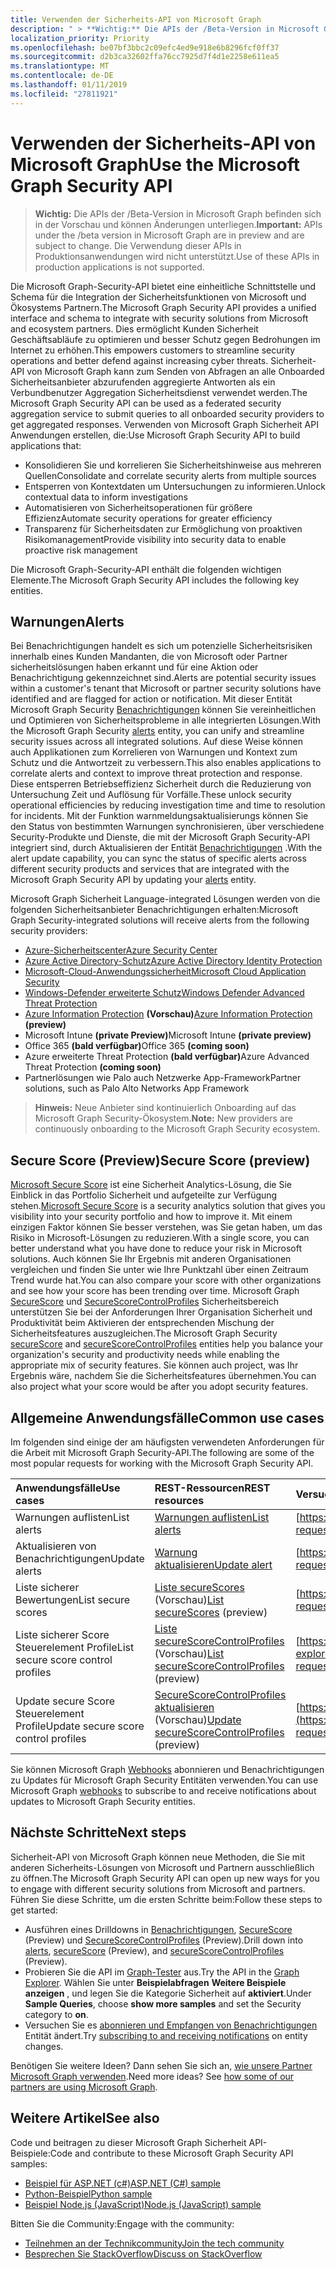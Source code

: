 ```yaml
---
title: Verwenden der Sicherheits-API von Microsoft Graph
description: " > **Wichtig:** Die APIs der /Beta-Version in Microsoft Graph befinden sich in der Vorschau und können Änderungen unterliegen. Die Verwendung dieser APIs in Produktionsanwendungen wird nicht unterstützt."
localization_priority: Priority
ms.openlocfilehash: be07bf3bbc2c09efc4ed9e918e6b8296fcf0ff37
ms.sourcegitcommit: d2b3ca32602ffa76cc7925d7f4d1e2258e611ea5
ms.translationtype: MT
ms.contentlocale: de-DE
ms.lasthandoff: 01/11/2019
ms.locfileid: "27811921"
---
```

# <a name="use-the-microsoft-graph-security-api"></a><span data-ttu-id="c2833-104">Verwenden der Sicherheits-API von Microsoft Graph</span><span class="sxs-lookup"><span data-stu-id="c2833-104">Use the Microsoft Graph Security API</span></span>

 > <span data-ttu-id="c2833-105">**Wichtig:** Die APIs der /Beta-Version in Microsoft Graph befinden sich in der Vorschau und können Änderungen unterliegen.</span><span class="sxs-lookup"><span data-stu-id="c2833-105">**Important:** APIs under the /beta version in Microsoft Graph are in preview and are subject to change.</span></span> <span data-ttu-id="c2833-106">Die Verwendung dieser APIs in Produktionsanwendungen wird nicht unterstützt.</span><span class="sxs-lookup"><span data-stu-id="c2833-106">Use of these APIs in production applications is not supported.</span></span>

<span data-ttu-id="c2833-107">Die Microsoft Graph-Security-API bietet eine einheitliche Schnittstelle und Schema für die Integration der Sicherheitsfunktionen von Microsoft und Ökosystems Partnern.</span><span class="sxs-lookup"><span data-stu-id="c2833-107">The Microsoft Graph Security API provides a unified interface and schema to integrate with security solutions from Microsoft and ecosystem partners.</span></span> <span data-ttu-id="c2833-108">Dies ermöglicht Kunden Sicherheit Geschäftsabläufe zu optimieren und besser Schutz gegen Bedrohungen im Internet zu erhöhen.</span><span class="sxs-lookup"><span data-stu-id="c2833-108">This empowers customers to streamline security operations and better defend against increasing cyber threats.</span></span> <span data-ttu-id="c2833-109">Sicherheit-API von Microsoft Graph kann zum Senden von Abfragen an alle Onboarded Sicherheitsanbieter abzurufenden aggregierte Antworten als ein Verbundbenutzer Aggregation Sicherheitsdienst verwendet werden.</span><span class="sxs-lookup"><span data-stu-id="c2833-109">The Microsoft Graph Security API can be used as a federated security aggregation service to submit queries to all onboarded security providers to get aggregated responses.</span></span> <span data-ttu-id="c2833-110">Verwenden von Microsoft Graph Sicherheit API Anwendungen erstellen, die:</span><span class="sxs-lookup"><span data-stu-id="c2833-110">Use Microsoft Graph Security API to build applications that:</span></span>

- <span data-ttu-id="c2833-111">Konsolidieren Sie und korrelieren Sie Sicherheitshinweise aus mehreren Quellen</span><span class="sxs-lookup"><span data-stu-id="c2833-111">Consolidate and correlate security alerts from multiple sources</span></span>
- <span data-ttu-id="c2833-112">Entsperren von Kontextdaten um Untersuchungen zu informieren.</span><span class="sxs-lookup"><span data-stu-id="c2833-112">Unlock contextual data to inform investigations</span></span>
- <span data-ttu-id="c2833-113">Automatisieren von Sicherheitsoperationen für größere Effizienz</span><span class="sxs-lookup"><span data-stu-id="c2833-113">Automate security operations for greater efficiency</span></span>
- <span data-ttu-id="c2833-114">Transparenz für Sicherheitsdaten zur Ermöglichung von proaktiven Risikomanagement</span><span class="sxs-lookup"><span data-stu-id="c2833-114">Provide visibility into security data to enable proactive risk management</span></span>

<span data-ttu-id="c2833-115">Die Microsoft Graph-Security-API enthält die folgenden wichtigen Elemente.</span><span class="sxs-lookup"><span data-stu-id="c2833-115">The Microsoft Graph Security API includes the following key entities.</span></span>

## <a name="alerts"></a><span data-ttu-id="c2833-116">Warnungen</span><span class="sxs-lookup"><span data-stu-id="c2833-116">Alerts</span></span>

<span data-ttu-id="c2833-117">Bei Benachrichtigungen handelt es sich um potenzielle Sicherheitsrisiken innerhalb eines Kunden Mandanten, die von Microsoft oder Partner sicherheitslösungen haben erkannt und für eine Aktion oder Benachrichtigung gekennzeichnet sind.</span><span class="sxs-lookup"><span data-stu-id="c2833-117">Alerts are potential security issues within a customer's tenant that Microsoft or partner security solutions have identified and are flagged for action or notification.</span></span> <span data-ttu-id="c2833-118">Mit dieser Entität Microsoft Graph Security [Benachrichtigungen](alert.md) können Sie vereinheitlichen und Optimieren von Sicherheitsprobleme in alle integrierten Lösungen.</span><span class="sxs-lookup"><span data-stu-id="c2833-118">With the Microsoft Graph Security [alerts](alert.md) entity, you can unify and streamline security  issues across all integrated solutions.</span></span> <span data-ttu-id="c2833-119">Auf diese Weise können auch Applikationen zum Korrelieren von Warnungen und Kontext zum Schutz und die Antwortzeit zu verbessern.</span><span class="sxs-lookup"><span data-stu-id="c2833-119">This also enables applications to correlate alerts and context to improve threat protection and response.</span></span> <span data-ttu-id="c2833-120">Diese entsperren Betriebseffizienz Sicherheit durch die Reduzierung von Untersuchung Zeit und Auflösung für Vorfälle.</span><span class="sxs-lookup"><span data-stu-id="c2833-120">These unlock security operational efficiencies by reducing investigation time and time to resolution for incidents.</span></span> <span data-ttu-id="c2833-121">Mit der Funktion warnmeldungsaktualisierungs können Sie den Status von bestimmten Warnungen synchronisieren, über verschiedene Security-Produkte und Dienste, die mit der Microsoft Graph Security-API integriert sind, durch Aktualisieren der Entität [Benachrichtigungen](alert.md) .</span><span class="sxs-lookup"><span data-stu-id="c2833-121">With the alert update capability, you can sync the status of specific alerts across different security products and services that are integrated with the Microsoft Graph Security API by updating your [alerts](alert.md) entity.</span></span>

<span data-ttu-id="c2833-122">Microsoft Graph Sicherheit Language-integrated Lösungen werden von die folgenden Sicherheitsanbieter Benachrichtigungen erhalten:</span><span class="sxs-lookup"><span data-stu-id="c2833-122">Microsoft Graph Security-integrated solutions will receive alerts from the following security providers:</span></span>

- [<span data-ttu-id="c2833-123">Azure-Sicherheitscenter</span><span class="sxs-lookup"><span data-stu-id="c2833-123">Azure Security Center</span></span>](https://docs.microsoft.com/azure/security-center/security-center-alerts-type)
- [<span data-ttu-id="c2833-124">Azure Active Directory-Schutz</span><span class="sxs-lookup"><span data-stu-id="c2833-124">Azure Active Directory Identity Protection</span></span>](https://docs.microsoft.com/azure/active-directory/identity-protection/playbook)
- [<span data-ttu-id="c2833-125">Microsoft-Cloud-Anwendungssicherheit</span><span class="sxs-lookup"><span data-stu-id="c2833-125">Microsoft Cloud Application Security</span></span>](https://docs.microsoft.com/cloud-app-security/monitor-alerts )
- [<span data-ttu-id="c2833-126">Windows-Defender erweiterte Schutz</span><span class="sxs-lookup"><span data-stu-id="c2833-126">Windows Defender Advanced Threat Protection</span></span>](https://docs.microsoft.com/windows/security/threat-protection/windows-defender-atp/attack-simulations-windows-defender-advanced-threat-protection)
- <span data-ttu-id="c2833-127">[Azure Information Protection](https://docs.microsoft.com/azure/information-protection/faqs#i-see-azure-information-protection-is-listed-as-a-security-provider-for-microsoft-graph-securityhow-does-this-work-and-what-alerts-will-i-receive) **(Vorschau)**</span><span class="sxs-lookup"><span data-stu-id="c2833-127">[Azure Information Protection](https://docs.microsoft.com/azure/information-protection/faqs#i-see-azure-information-protection-is-listed-as-a-security-provider-for-microsoft-graph-securityhow-does-this-work-and-what-alerts-will-i-receive) **(preview)**</span></span>
- <span data-ttu-id="c2833-128">Microsoft Intune **(private Preview)**</span><span class="sxs-lookup"><span data-stu-id="c2833-128">Microsoft Intune **(private preview)**</span></span>
- <span data-ttu-id="c2833-129">Office 365 **(bald verfügbar)**</span><span class="sxs-lookup"><span data-stu-id="c2833-129">Office 365 **(coming soon)**</span></span>
- <span data-ttu-id="c2833-130">Azure erweiterte Threat Protection **(bald verfügbar)**</span><span class="sxs-lookup"><span data-stu-id="c2833-130">Azure Advanced Threat Protection **(coming soon)**</span></span>
- <span data-ttu-id="c2833-131">Partnerlösungen wie Palo auch Netzwerke App-Framework</span><span class="sxs-lookup"><span data-stu-id="c2833-131">Partner solutions, such as Palo Alto Networks App Framework</span></span>

> <span data-ttu-id="c2833-132">**Hinweis:** Neue Anbieter sind kontinuierlich Onboarding auf das Microsoft Graph Security-Ökosystem.</span><span class="sxs-lookup"><span data-stu-id="c2833-132">**Note:** New providers are continuously onboarding to the Microsoft Graph Security ecosystem.</span></span>

## <a name="secure-score-preview"></a><span data-ttu-id="c2833-133">Secure Score (Preview)</span><span class="sxs-lookup"><span data-stu-id="c2833-133">Secure Score (preview)</span></span>

<span data-ttu-id="c2833-134">[Microsoft Secure Score](https://techcommunity.microsoft.com/t5/Security-Privacy-and-Compliance/Office-365-Secure-Score-is-now-Microsoft-Secure-Score/ba-p/182358) ist eine Sicherheit Analytics-Lösung, die Sie Einblick in das Portfolio Sicherheit und aufgeteilte zur Verfügung stehen.</span><span class="sxs-lookup"><span data-stu-id="c2833-134">[Microsoft Secure Score](https://techcommunity.microsoft.com/t5/Security-Privacy-and-Compliance/Office-365-Secure-Score-is-now-Microsoft-Secure-Score/ba-p/182358) is a security analytics solution that gives you visibility into your security portfolio and how to improve it.</span></span> <span data-ttu-id="c2833-135">Mit einem einzigen Faktor können Sie besser verstehen, was Sie getan haben, um das Risiko in Microsoft-Lösungen zu reduzieren.</span><span class="sxs-lookup"><span data-stu-id="c2833-135">With a single score, you can better understand what you have done to reduce your risk in Microsoft solutions.</span></span> <span data-ttu-id="c2833-136">Auch können Sie Ihr Ergebnis mit anderen Organisationen vergleichen und finden Sie unter wie Ihre Punktzahl über einen Zeitraum Trend wurde hat.</span><span class="sxs-lookup"><span data-stu-id="c2833-136">You can also compare your score with other organizations and see how your score has been trending over time.</span></span> <span data-ttu-id="c2833-137">Microsoft Graph [SecureScore](securescores.md) und [SecureScoreControlProfiles](securescorecontrolprofiles.md) Sicherheitsbereich unterstützen Sie bei der Anforderungen Ihrer Organisation Sicherheit und Produktivität beim Aktivieren der entsprechenden Mischung der Sicherheitsfeatures auszugleichen.</span><span class="sxs-lookup"><span data-stu-id="c2833-137">The Microsoft Graph Security [secureScore](securescores.md) and [secureScoreControlProfiles](securescorecontrolprofiles.md) entities help you balance your organization's security and productivity needs while enabling the appropriate mix of security features.</span></span> <span data-ttu-id="c2833-138">Sie können auch project, was Ihr Ergebnis wäre, nachdem Sie die Sicherheitsfeatures übernehmen.</span><span class="sxs-lookup"><span data-stu-id="c2833-138">You can also project what your score would be after you adopt security features.</span></span>

## <a name="common-use-cases"></a><span data-ttu-id="c2833-139">Allgemeine Anwendungsfälle</span><span class="sxs-lookup"><span data-stu-id="c2833-139">Common use cases</span></span>

<span data-ttu-id="c2833-140">Im folgenden sind einige der am häufigsten verwendeten Anforderungen für die Arbeit mit Microsoft Graph Security-API.</span><span class="sxs-lookup"><span data-stu-id="c2833-140">The following are some of the most popular requests for working with the Microsoft Graph Security API.</span></span>

| <span data-ttu-id="c2833-141">**Anwendungsfälle**</span><span class="sxs-lookup"><span data-stu-id="c2833-141">**Use cases**</span></span>   | <span data-ttu-id="c2833-142">**REST-Ressourcen**</span><span class="sxs-lookup"><span data-stu-id="c2833-142">**REST resources**</span></span> | <span data-ttu-id="c2833-143">**Versuchen Sie es im Graph-Explorer**</span><span class="sxs-lookup"><span data-stu-id="c2833-143">**Try it in Graph Explorer**</span></span> |
|:---------------|:--------|:----------|
| <span data-ttu-id="c2833-144">Warnungen auflisten</span><span class="sxs-lookup"><span data-stu-id="c2833-144">List alerts</span></span> | [<span data-ttu-id="c2833-145">Warnungen auflisten</span><span class="sxs-lookup"><span data-stu-id="c2833-145">List alerts</span></span>](../api/alert-list.md) | [https://graph.microsoft.com/beta/security/alerts](https://developer.microsoft.com/graph/graph-explorer?request=security/alerts&method=GET&version=beta&GraphUrl=https://graph.microsoft.com) |
| <span data-ttu-id="c2833-146">Aktualisieren von Benachrichtigungen</span><span class="sxs-lookup"><span data-stu-id="c2833-146">Update alerts</span></span> | [<span data-ttu-id="c2833-147">Warnung aktualisieren</span><span class="sxs-lookup"><span data-stu-id="c2833-147">Update alert</span></span>](../api/alert-update.md) | [https://graph.microsoft.com/beta/security/alerts/{alert-id}](https://developer.microsoft.com/graph/graph-explorer?request=security/alerts/{alert-id}&method=PATCH&version=beta&GraphUrl=https://graph.microsoft.com) |
|<span data-ttu-id="c2833-148">Liste sicherer Bewertungen</span><span class="sxs-lookup"><span data-stu-id="c2833-148">List secure scores</span></span>|<span data-ttu-id="c2833-149">[Liste secureScores](../api/securescores-list.md) (Vorschau)</span><span class="sxs-lookup"><span data-stu-id="c2833-149">[List secureScores](../api/securescores-list.md) (preview)</span></span>|[https://graph.microsoft.com/beta/security/secureScores](https://developer.microsoft.com/graph/graph-explorer?request=security/secureScores&method=GET&version=beta&GraphUrl=https://graph.microsoft.com)|
|<span data-ttu-id="c2833-150">Liste sicherer Score Steuerelement Profile</span><span class="sxs-lookup"><span data-stu-id="c2833-150">List secure score control profiles</span></span>|<span data-ttu-id="c2833-151">[Liste secureScoreControlProfiles](../api/securescorecontrolprofiles-list.md) (Vorschau)</span><span class="sxs-lookup"><span data-stu-id="c2833-151">[List secureScoreControlProfiles](../api/securescorecontrolprofiles-list.md) (preview)</span></span>|[https://graph.microsoft.com/beta/security/secureScoreControlProfiles](https://developer.microsoft.com/graph/graph-explorer?request=security/secureScoreControlProfiles&method=GET&version=beta&GraphUrl=https://graph.microsoft.com)|
|<span data-ttu-id="c2833-152">Update secure Score Steuerelement Profile</span><span class="sxs-lookup"><span data-stu-id="c2833-152">Update secure score control profiles</span></span>|<span data-ttu-id="c2833-153">[SecureScoreControlProfiles aktualisieren](../api/securescorecontrolprofiles-update.md) (Vorschau)</span><span class="sxs-lookup"><span data-stu-id="c2833-153">[Update secureScoreControlProfiles](../api/securescorecontrolprofiles-update.md) (preview)</span></span>|[https://graph.microsoft.com/beta/security/secureScoreControlProfiles/{id}](https://developer.microsoft.com/graph/graph-explorer?request=security/secureScoreControlProfiles/{id}&method=PATCH&version=beta&GraphUrl=https://graph.microsoft.com)|

<span data-ttu-id="c2833-154">Sie können Microsoft Graph [Webhooks](/graph/webhooks) abonnieren und Benachrichtigungen zu Updates für Microsoft Graph Security Entitäten verwenden.</span><span class="sxs-lookup"><span data-stu-id="c2833-154">You can use Microsoft Graph [webhooks](/graph/webhooks) to subscribe to and receive notifications about updates to Microsoft Graph Security entities.</span></span>

## <a name="next-steps"></a><span data-ttu-id="c2833-155">Nächste Schritte</span><span class="sxs-lookup"><span data-stu-id="c2833-155">Next steps</span></span>

<span data-ttu-id="c2833-156">Sicherheit-API von Microsoft Graph können neue Methoden, die Sie mit anderen Sicherheits-Lösungen von Microsoft und Partnern ausschließlich zu öffnen.</span><span class="sxs-lookup"><span data-stu-id="c2833-156">The Microsoft Graph Security API can open up new ways for you to engage with different security solutions from Microsoft and partners.</span></span> <span data-ttu-id="c2833-157">Führen Sie diese Schritte, um die ersten Schritte beim:</span><span class="sxs-lookup"><span data-stu-id="c2833-157">Follow these steps to get started:</span></span>

- <span data-ttu-id="c2833-158">Ausführen eines Drilldowns in [Benachrichtigungen](alert.md), [SecureScore](securescores.md) (Preview) und [SecureScoreControlProfiles](securescorecontrolprofiles.md) (Preview).</span><span class="sxs-lookup"><span data-stu-id="c2833-158">Drill down into [alerts](alert.md), [secureScore](securescores.md) (Preview), and [secureScoreControlProfiles](securescorecontrolprofiles.md) (Preview).</span></span>
- <span data-ttu-id="c2833-159">Probieren Sie die API im [Graph-Tester](https://developer.microsoft.com/graph/graph-explorer) aus.</span><span class="sxs-lookup"><span data-stu-id="c2833-159">Try the API in the [Graph Explorer](https://developer.microsoft.com/graph/graph-explorer).</span></span> <span data-ttu-id="c2833-160">Wählen Sie unter **Beispielabfragen** **Weitere Beispiele anzeigen** , und legen Sie die Kategorie Sicherheit auf **aktiviert**.</span><span class="sxs-lookup"><span data-stu-id="c2833-160">Under **Sample Queries**, choose **show more samples** and set the Security category to **on**.</span></span>
- <span data-ttu-id="c2833-161">Versuchen Sie es [abonnieren und Empfangen von Benachrichtigungen](/graph/webhooks) Entität ändert.</span><span class="sxs-lookup"><span data-stu-id="c2833-161">Try [subscribing to and receiving notifications](/graph/webhooks) on entity changes.</span></span>

<span data-ttu-id="c2833-p108">Benötigen Sie weitere Ideen? Dann sehen Sie sich an, [wie unsere Partner Microsoft Graph verwenden](https://developer.microsoft.com/graph/graph/examples#partners).</span><span class="sxs-lookup"><span data-stu-id="c2833-p108">Need more ideas? See [how some of our partners are using Microsoft Graph](https://developer.microsoft.com/graph/graph/examples#partners).</span></span>

## <a name="see-also"></a><span data-ttu-id="c2833-164">Weitere Artikel</span><span class="sxs-lookup"><span data-stu-id="c2833-164">See also</span></span>

<span data-ttu-id="c2833-165">Code und beitragen zu dieser Microsoft Graph Sicherheit API-Beispiele:</span><span class="sxs-lookup"><span data-stu-id="c2833-165">Code and contribute to these Microsoft Graph Security API samples:</span></span>

- [<span data-ttu-id="c2833-166">Beispiel für ASP.NET (c#)</span><span class="sxs-lookup"><span data-stu-id="c2833-166">ASP.NET (C#) sample</span></span>](https://github.com/microsoftgraph/aspnet-security-api-sample)
- [<span data-ttu-id="c2833-167">Python-Beispiel</span><span class="sxs-lookup"><span data-stu-id="c2833-167">Python sample</span></span>](https://github.com/microsoftgraph/python-security-rest-sample)
- [<span data-ttu-id="c2833-168">Beispiel Node.js (JavaScript)</span><span class="sxs-lookup"><span data-stu-id="c2833-168">Node.js (JavaScript) sample</span></span>](https://github.com/microsoftgraph/nodejs-security-sample)

<span data-ttu-id="c2833-169">Bitten Sie die Community:</span><span class="sxs-lookup"><span data-stu-id="c2833-169">Engage with the community:</span></span>

- [<span data-ttu-id="c2833-170">Teilnehmen an der Technikcommunity</span><span class="sxs-lookup"><span data-stu-id="c2833-170">Join the tech community</span></span>](https://aka.ms/graphsecuritycommunity)
- [<span data-ttu-id="c2833-171">Besprechen Sie StackOverflow</span><span class="sxs-lookup"><span data-stu-id="c2833-171">Discuss on StackOverflow</span></span>](https://stackoverflow.com/questions/tagged/microsoft-graph-security)
